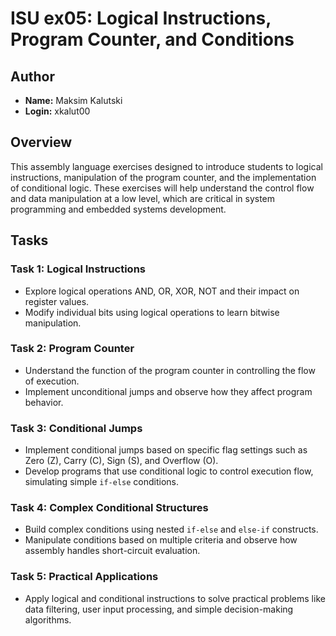 # ISU ex05: Logical Instructions, Program Counter, and Conditions

## Author

- **Name:** Maksim Kalutski
- **Login:** xkalut00

## Overview

This assembly language exercises designed to introduce students to logical instructions,
manipulation of the program counter, and the implementation of conditional logic. These exercises will help
understand the control flow and data manipulation at a low level, which are critical in system programming and embedded
systems development.

## Tasks

### Task 1: Logical Instructions

- Explore logical operations AND, OR, XOR, NOT and their impact on register values.
- Modify individual bits using logical operations to learn bitwise manipulation.

### Task 2: Program Counter

- Understand the function of the program counter in controlling the flow of execution.
- Implement unconditional jumps and observe how they affect program behavior.

### Task 3: Conditional Jumps

- Implement conditional jumps based on specific flag settings such as Zero (Z), Carry (C), Sign (S), and Overflow (O).
- Develop programs that use conditional logic to control execution flow, simulating simple `if-else` conditions.

### Task 4: Complex Conditional Structures

- Build complex conditions using nested `if-else` and `else-if` constructs.
- Manipulate conditions based on multiple criteria and observe how assembly handles short-circuit evaluation.

### Task 5: Practical Applications

- Apply logical and conditional instructions to solve practical problems like data filtering, user input processing, and
  simple decision-making algorithms.
